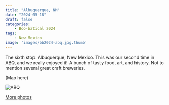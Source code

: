 ```yaml
---
title: "Albuquerque, NM"
date: "2024-05-18"
draft: false
categories: 
    - Boo-batical 2024
tags:
    - New Mexico
image: 'images/bb2024-abq.jpg.thumb'
---
```


The sixth stop: Albuquerque, New Mexico. This was our second time in ABQ, and we really enjoyed it! A bunch of tasty food, art, and history. Not to mention several great craft breweries.

(Map here)

![ABQ](/images/bb2024-abq.jpg)

[More photos](https://photos.app.goo.gl/JyUbyATLcEB9oMN86)
